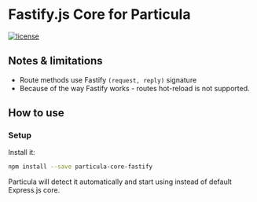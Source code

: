 # Fastify.js Core for Particula

[![license](https://img.shields.io/github/license/mashape/apistatus.svg?maxAge=2592000)](https://opensource.org/licenses/MIT)

## Notes & limitations

- Route methods use Fastify `(request, reply)` signature
- Because of the way Fastify works - routes hot-reload is not supported.

## How to use

### Setup

Install it:

```bash
npm install --save particula-core-fastify
```

Particula will detect it automatically and start using instead of default Express.js core.
